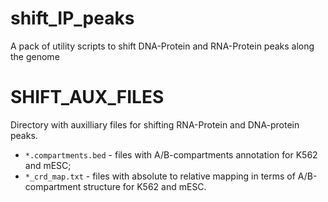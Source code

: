 # shift_IP_peaks
A pack of utility scripts to shift DNA-Protein and RNA-Protein peaks along the genome


# SHIFT_AUX_FILES
Directory with auxilliary files for shifting RNA-Protein and DNA-protein peaks.
  * `*.compartments.bed` - files with A/B-compartments annotation for K562 and mESC;
  * `*_crd_map.txt` - files with absolute to relative mapping in terms of 
    A/B-compartment structure for K562 and mESC.
